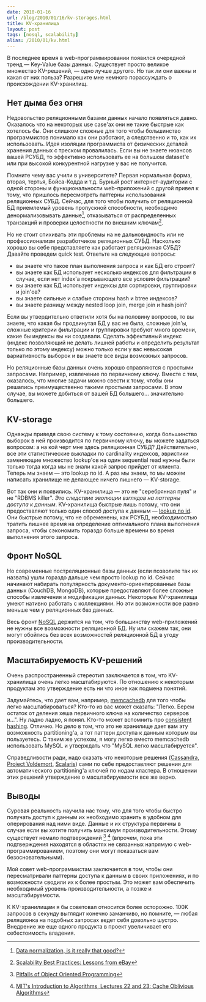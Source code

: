 ```yaml
---
date: 2010-01-16
url: /blog/2010/01/16/kv-storages.html
title: KV-хранилища
layout: post
tags: [nosql, scalability]
alias: /2010/01/kv.html
---
```

В последнее время в web-программировании появился очередной тренд — Key-Value базы данных. Существует просто великое множество KV-решений, — одно лучше другого. Но так ли они важны и какая от них польза? Разрешите мне немного порассуждать о происхождении KV-хранилищ.

## Нет дыма без огня

Недовольство реляционными базами данных начало появляться давно. Оказалось что на некоторых use case'ах они не такие быстрые как хотелось бы. Они слишком сложные для того чтобы большинство программистов понимало как они работают, а следственно и то, как их использовать. Идея изоляции программиста от физических деталей хранения данных с треском провалилась. Если вы не знаете нюансов вашей РСУБД, то эффективно использовать ее на большом dataset'е или при высокой конкурентной нагрузке у вас не получится.

Помните чему вас учили в университете? Первая нормальная форма, вторая, тертья, Бойса-Кодда и т.д. Бурный рост интернет-аудитории с одной стороны и функциональности web-приложений с другой привел к тому, что пришлось пересмотреть паттерны использования реляционных СУБД. Сейчас, для того чтобы получить от реляционной БД приемлемый уровень пропускной способности, необходимо денормализовывать данные[^denormalization], отказываться от распределенных транзакций и проверки целостности по внешним ключам[^ebay-practicies].

Но не стоит спихивать эти проблемы на не дальновидность или не профессионализм разработчиков реляционных СУБД. Насколько хорошо вы себе представляете как работает реляционная СУБД? Давайте проведем quick test. Ответьте на следующие вопросы:

* вы знаете что такое план выполнения запроса и как БД его строит?
* вы знаете как БД использует несколько индексов для фильтрации в случае, если нет index'а покрывающего все условия фильтрации?
* вы знаете как БД использует индексы для сортировки, группировки и join'ов?
* вы знаете сильные и слабые стороны hash и btree индексов?
* вы знаете разницу между nested loop join, merge join и hash join?

Если вы утвердительно ответили хотя бы на половину вопросов, то вы знаете, что какая бы продвинутая БД у вас не была, сложные join'ы, сложные критерии фильтрации и группировки требуют много времени, какие бы индексы вы ни создавали. Сделать эффективный индекс (индекс позволяющий не делать лишней работы и определить результат только по этому индексу) можно только если у вас невысокая вариативность выборок и вы знаете все виды возможных запросов.

Но реляционные базы данных очень хорошо справляются с простыми запросами. Например, извлечение по первичному ключу. Вместе с тем, оказалось, что многие задачи можно свести к тому, чтобы они решались преимущественно такими простыми запросами. В этом случае, вы можете добиться от вашей БД большего... значительно большего.

## KV-storage

Однажды приведя свою систему к тому состоянию, когда большинство выборок в ней производится по первичному ключу, вы можете задаться вопросом: а на кой черт мне здесь реляционная СУБД? Действительно, все эти статистические выкладки по cardinality индексов, эвристики заменяющие множество lookup'ов на один sequential read нужны были только тогда когда мы не знали какой запрос прийдет от клиента. Теперь мы знаем — это lookup по id. А раз мы знаем, то мы можем написать хранилище не делающее ничего лишнего — KV-storage.

Вот так они и появились. KV-хранилища — это не "серебрянная пуля" и не "RDBMS killer". _Это следствие эволюции взглядов на паттерны доступа к данным_. KV-хранилища быстрые лишь потому, что они предоставляют только один способ доступа к данным — [lookup по id][ref-hastable]. Они быстрые потому, что не обременены, как РСУБД, необходимостью тратить лишнее время на определение оптимального плана выполнения запроса, чтобы сэкономить гораздо больше времени во время выполнения этого запроса.

## Фронт NoSQL

Но современные постреляционные базы данных (если позволите так их назвать) ушли гораздо дальше чем просто lookup по id. Сейчас начинают набирать популярность документо-ориентированные базы данных (CouchDB, MongoDB), которые предоставляют более сложные способы извлечения и модификации данных. Некоторые KV-хранилища умеют нативно работать с коллекциями. Но эти возможности все равно меньше чем у реляционных баз данных.

Весь фронт [NoSQL][ref-nosql] держится на том, что большинству web-приложений не нужны все возможности реляционной БД. Ну или скажем так, они могут обойтись без всех возможностей реляционной БД в угоду производительности.

## Масштабируемость KV-решений

Очень распространенный стереотип заключается в том, что KV-хранилища очень легко масштабируются. По отношению к некоторым продуктам это утверждение есть ни что иное как подмена понятий.

Задумайтесь, что дает вам, например, [memcachedb][ref-memcachedb] для того чтобы легко масштабироваться? Кто-то из вас может сказать: "Легко. Берем остаток от деления хеша первичного ключа на количество серверов и...". Ну ладно ладно, я понял. Кто-то может вспомнить про [consistent hashing][ref-consistent-hashing]. Отлично. Но дело в том, что это не хранилище дает вам эту возможность partitioning'а, а тот паттерн доступа к данным которым вы пользуетесь. С таким же успехом, я могу легко вместо memcachedb использовать MySQL и утверждать что "MySQL легко масштабируется".

Справедливости ради, надо сказать что некоторые решения ([Cassandra][ref-cassandra], [Project Voldemort][ref-voldemort], [Scalaris][ref-scalaris]) сами по себе предоставляют решения для автоматического partitioning'а ключей по нодам кластера. В отношении этих решений утверждение о масштабируемости все же верно.

## Выводы

Суровая реальность научила нас тому, что для того чтобы быстро получать доступ к данным их необходимо хранить в удобном для оперирования над ними виде. Данные и их структура первичны в случае если вы хотите получить максимум производительности. Этому существует немало подтверждений [^pitfals] [^cache-oblivious] (впрочем, пока эти подтверждения находятся в областях не связанных напрямую с web-программированием, поэтому они могут показаться вам безосновательными).

Мой совет web-программистам заключается в том, чтобы они пересматривали паттерны доступа к данным в своих приложениях, и по возможности сводили их к более простым. Это может вам обеспечить необходимый уровень производительности, а позже и масштабируемости.

К KV-хранилищам я бы советовал относится более осторожно. 100K запросов в секунду выглядит конечно заманчиво, но помните, — любая реляционка на подобных запросах ведет себя довольно шустро. Внедрение же еще одного продукта в проект увеличивает его себестоимость владения.

[^denormalization]: [Data normalization, is it really that good?](http://www.infoq.com/news/2007/08/denormalization)
[^ebay-practicies]: [Scalability Best Practices: Lessons from eBay](http://www.infoq.com/articles/ebay-scalability-best-practices)
[^pitfals]: [Pitfalls of Object Oriented Programming](http://research.scee.net/files/presentations/gcapaustralia09/Pitfalls_of_Object_Oriented_Programming_GCAP_09.pdf)
[^cache-oblivious]: [MIT's Introduction to Algorithms, Lectures 22 and 23: Cache Oblivious Algorithms](http://www.catonmat.net/blog/mit-introduction-to-algorithms-part-fourteen/)

[ref-hastable]: http://en.wikipedia.org/wiki/Hash_table
[ref-couchdb]: http://couchdb.apache.org/
[ref-redis]: http://code.google.com/p/redis/
[ref-nosql]: http://en.wikipedia.org/wiki/NoSQL
[ref-memcachedb]: http://memcachedb.org/
[ref-consistent-hashing]: http://www.spiteful.com/2008/03/17/programmers-toolbox-part-3-consistent-hashing/
[ref-cassandra]: http://incubator.apache.org/cassandra/
[ref-voldemort]: http://project-voldemort.com/
[ref-scalaris]: http://code.google.com/p/scalaris/

